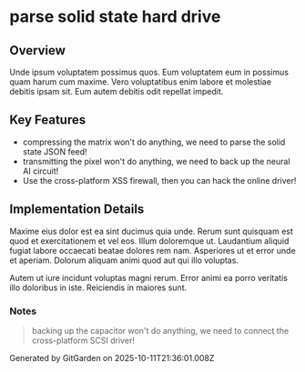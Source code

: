 # parse solid state hard drive

## Overview
Unde ipsum voluptatem possimus quos. Eum voluptatem eum in possimus quam harum cum maxime. Vero voluptatibus enim labore et molestiae debitis ipsam sit. Eum autem debitis odit repellat impedit.

## Key Features
- compressing the matrix won't do anything, we need to parse the solid state JSON feed!
- transmitting the pixel won't do anything, we need to back up the neural AI circuit!
- Use the cross-platform XSS firewall, then you can hack the online driver!

## Implementation Details
Maxime eius dolor est ea sint ducimus quia unde. Rerum sunt quisquam est quod et exercitationem et vel eos. Illum doloremque ut. Laudantium aliquid fugiat labore occaecati beatae dolores rem nam. Asperiores ut et error unde et aperiam. Dolorum aliquam animi quod aut qui illo voluptas.
 Autem ut iure incidunt voluptas magni rerum. Error animi ea porro veritatis illo doloribus in iste. Reiciendis in maiores sunt.

### Notes
> backing up the capacitor won't do anything, we need to connect the cross-platform SCSI driver!

Generated by GitGarden on 2025-10-11T21:36:01.008Z